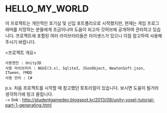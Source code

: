 # HELLO_MY_WORLD


이 프로젝트는 개인적인 호기심 및 신입 포트폴리오로 시작했지만, 현재는 게임 프로그래머를 지망하는 분들에게 조금이나마 도움이 되고자 깃허브에 공개하여 관리하고 있습니다. 프로젝트에 포함된 여러 라이브러리들은 라이센스가 있으니 이점 참고하여 사용해주시기 바랍니다.

<프로젝트 개요>

    사용엔진 : Unity3D
    사용 라이브러리 : NGUI(3.x), Sqlite3, JSonObject, NewtonSoft.json, ITween, FMOD
    사용 언어 : C#

p.s. 처음 프로젝트를 시작할 때 참고했던 튜토리얼이 있습니다. 보시면 도움이 될거라 생각하기에 링크 올립니다. 
<br>-> link : http://studentgamedev.blogspot.kr/2013/08/unity-voxel-tutorial-part-1-generating.html
